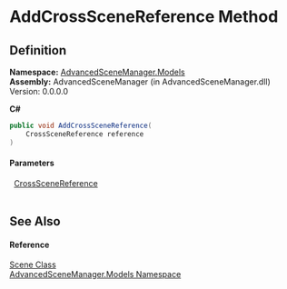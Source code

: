 # AddCrossSceneReference Method




## Definition
**Namespace:** <a href="N_AdvancedSceneManager_Models">AdvancedSceneManager.Models</a>  
**Assembly:** AdvancedSceneManager (in AdvancedSceneManager.dll) Version: 0.0.0.0

**C#**
``` C#
public void AddCrossSceneReference(
	CrossSceneReference reference
)
```



#### Parameters
<dl><dt>  <a href="T_AdvancedSceneManager_Utility_CrossSceneReferences_CrossSceneReference">CrossSceneReference</a></dt><dd> </dd></dl>

## See Also


#### Reference
<a href="T_AdvancedSceneManager_Models_Scene">Scene Class</a>  
<a href="N_AdvancedSceneManager_Models">AdvancedSceneManager.Models Namespace</a>  
